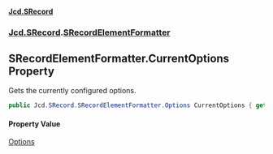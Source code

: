 #### [Jcd.SRecord](index.md 'index')
### [Jcd.SRecord](Jcd.SRecord.md 'Jcd.SRecord').[SRecordElementFormatter](Jcd.SRecord.SRecordElementFormatter.md 'Jcd.SRecord.SRecordElementFormatter')

## SRecordElementFormatter.CurrentOptions Property

Gets the currently configured options.

```csharp
public Jcd.SRecord.SRecordElementFormatter.Options CurrentOptions { get; }
```

#### Property Value
[Options](Jcd.SRecord.SRecordElementFormatter.Options.md 'Jcd.SRecord.SRecordElementFormatter.Options')